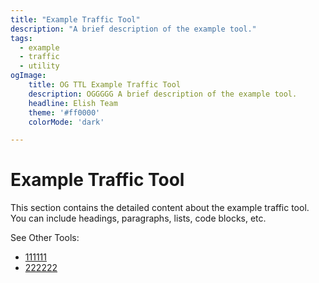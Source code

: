 ```yaml
---
title: "Example Traffic Tool"
description: "A brief description of the example tool."
tags: 
  - example
  - traffic
  - utility
ogImage:
    title: OG TTL Example Traffic Tool
    description: OGGGGG A brief description of the example tool.
    headline: Elish Team
    theme: '#ff0000'
    colorMode: 'dark'

---
```


# Example Traffic Tool

This section contains the detailed content about the example traffic tool. You can include headings, paragraphs, lists, code blocks, etc.

See Other Tools:

- [111111](/tools/incident-reporter)
- [222222](/tools/route-optimizer)
